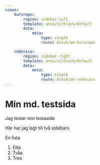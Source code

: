 ```yaml
---
views:
    kursrepo:
        region: sidebar-left
        template: anax/v2/block/default
        data:
            meta:
                type: single
                route: block/om-kursrepo

    redovisa:
        region: sidebar-right
        template: anax/v2/block/default
        data:
            meta:
                type: single
                route: block/om-redovisa
---
```

Min md. testsida
=========================
Jag testar min testasida

Här har jag lagt till två sidebars

En lista

1. Etta
2. Tvåa
3. Trea
